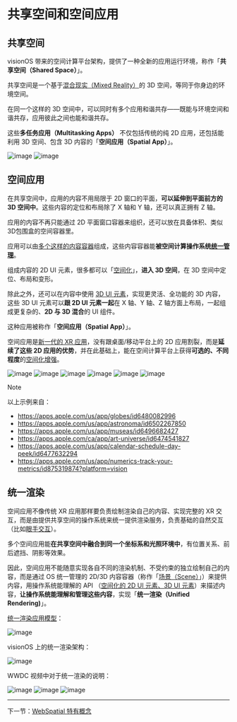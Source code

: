
# 共享空间和空间应用

## 共享空间

visionOS 带来的空间计算平台架构，提供了一种全新的应用运行环境，称作「**共享空间（Shared Space）**」。

共享空间是一个基于[混合现实（Mixed Reality）]()的 3D 空间，等同于你身边的环境空间。

在同一个这样的 3D 空间中，可以同时有多个应用和谐共存——既能与环境空间和谐共存，应用彼此之间也能和谐共存。

这些**多任务应用（Multitasking Apps）** 不仅包括传统的纯 2D 应用，还包括能利用 3D 空间、包含 3D 内容的「**空间应用（Spatial App）**」。

![image]()
![image]()

## 空间应用

在共享空间中，应用的内容不用局限于 2D 窗口的平面，**可以延伸到平面前方的 3D 空间中**。这些内容的定位和布局除了 X 轴和 Y 轴，还可以真正拥有 Z 轴。

应用的内容不再只能通过 2D 平面窗口容器来组织，还可以放在具备体积、类似3D包围盒的空间容器里。

应用可以由[多个这样的内容容器]()组成，这些内容容器能**被空间计算操作系统[统一管理]()**。

组成内容的 2D UI 元素，很多都可以「[空间化]()」，**进入 3D 空间**，在 3D 空间中定位、布局和变形。

除此之外，还可以在内容中使用 [3D UI 元素]()，实现更灵活、全功能的 3D 内容，这些 3D UI 元素可以**跟 2D UI 元素一起**在 X 轴、Y 轴、Z 轴方面上布局，一起组成更复杂的、**2D 与 3D 混合**的 UI 组件。

这种应用被称作「**空间应用（Spatial App）**」。

空间应用是[新一代的 XR 应用]()，没有跟桌面/移动平台上的 2D 应用割裂，而是**延续了这些 2D 应用的优势**，并在此基础上，能在空间计算平台上获得**可选的、不同程度**的[空间化增强]()。

![image]()
![image]()
![image]()
![image]()
![image]()
![image]()

> [!NOTE]
> 以上示例来自：
> - https://apps.apple.com/us/app/globes/id6480082996
> - https://apps.apple.com/us/app/astronoma/id6502267850
> - https://apps.apple.com/us/app/museas/id6496682427
> - https://apps.apple.com/ca/app/art-universe/id6474541827
> - https://apps.apple.com/us/app/calendar-schedule-day-peek/id6477632294
> - https://apps.apple.com/us/app/numerics-track-your-metrics/id875319874?platform=vision

## 统一渲染

空间应用不像传统 XR 应用那样要负责绘制渲染自己的内容、实现完整的 XR 交互，而是由提供共享空间的操作系统来统一提供渲染服务，负责基础的自然交互（比如[眼手交互]()）。

多个空间应用能**在共享空间中融合到同一个坐标系和光照环境中**，有位置关系、前后遮挡、阴影等效果。

因此，空间应用不能随意实现各自不同的渲染机制、不受约束的独立绘制自己的内容，而是通过 OS 统一管理的 2D/3D 内容容器（称作「[场景（Scene）]()」）来提供内容，用操作系统能理解的 API （[空间化的 2D UI 元素、3D UI 元素]()）来描述内容，**让操作系统能理解和管理这些内容**，实现「**统一渲染（Unified Rendering)**」。

[统一渲染应用模型]()：

![image]()

visionOS 上的统一渲染架构：

![image]()

WWDC 视频中对于统一渲染的说明：

![image]()
![image]()
![image]()

---

下一节：[WebSpatial 特有概念](unique-concepts-in-webspatial.md)
